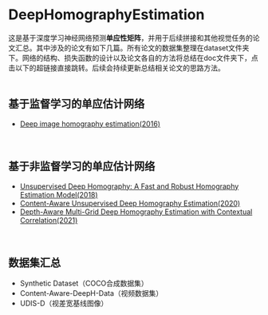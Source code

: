 # DeepHomographyEstimation
这是基于深度学习神经网络预测**单应性矩阵**，并用于后续拼接和其他视觉任务的论文汇总。其中涉及的论文有如下几篇。所有论文的数据集整理在dataset文件夹下。网络的结构、损失函数的设计以及论文各自的方法将总结在doc文件夹下，点击以下的超链接直接跳转。后续会持续更新总结相关论文的思路方法。<br/><br/>

## 基于监督学习的单应估计网络
- [Deep image homography estimation(2016)](https://github.com/Leeing98/DeepHomographyEstimation/blob/main/doc/DeepHomographyEstimation.md)

 
<br/>

## 基于非监督学习的单应估计网络
- [Unsupervised Deep Homography: A Fast and Robust Homography Estimation Model(2018)](https://github.com/Leeing98/DeepHomographyEstimation/blob/main/doc/Unsupervised_deephomo.md)
- [Content-Aware Unsupervised Deep Homography Estimation(2020)](https://github.com/Leeing98/DeepHomographyEstimation/blob/main/doc/Content-aware.md)
- [Depth-Aware Multi-Grid Deep Homography Estimation with Contextual Correlation(2021)](https://github.com/Leeing98/DeepHomographyEstimation/blob/main/doc/Depth-aware.md)

<br/>

## 数据集汇总
- Synthetic Dataset（COCO合成数据集）
- Content-Aware-DeepH-Data（视频数据集）
- UDIS-D（视差宽基线图像）
